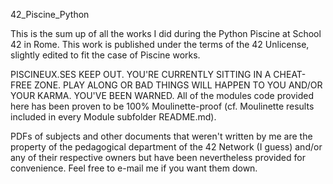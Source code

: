 42_Piscine_Python

This is the sum up of all the works I did during the Python Piscine at School 42 in Rome. This work is published under the terms of the 42 Unlicense, slightly edited to fit the case of Piscine works.

PISCINEUX.SES KEEP OUT. YOU'RE CURRENTLY SITTING IN A CHEAT-FREE ZONE. PLAY ALONG OR BAD THINGS WILL HAPPEN TO YOU AND/OR YOUR KARMA. YOU'VE BEEN WARNED.
All of the modules code provided here has been proven to be 100% Moulinette-proof (cf. Moulinette results included in every Module subfolder README.md).

PDFs of subjects and other documents that weren't written by me are the property of the pedagogical department of the 42 Network (I guess) and/or any of their respective owners but have been nevertheless provided for convenience. Feel free to e-mail me if you want them down.

